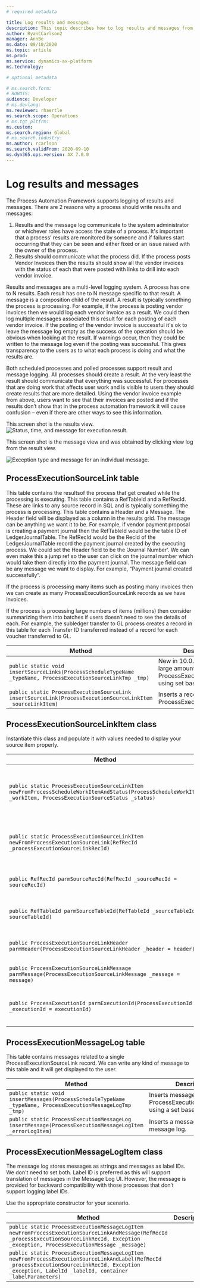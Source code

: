 ```yaml
---
# required metadata

title: Log results and messages
description: This topic describes how to log results and messages from process automation.
author: RyanCCarlson2
manager: AnnBe
ms.date: 09/10/2020
ms.topic: article
ms.prod: 
ms.service: dynamics-ax-platform
ms.technology: 

# optional metadata

# ms.search.form: 
# ROBOTS: 
audience: Developer
# ms.devlang: 
ms.reviewer: rhaertle
ms.search.scope: Operations
# ms.tgt_pltfrm: 
ms.custom:
ms.search.region: Global
# ms.search.industry: 
ms.author: rcarlson
ms.search.validFrom: 2020-09-10
ms.dyn365.ops.version: AX 7.0.0
---
```


# Log results and messages

The Process Automation Framework supports logging of results and messages. There are 2 reasons why a process should write results and messages:

1. Results and the message log communicate to the system administrator or whichever roles have access the state of a process. It's important that a process’ results are monitored by someone and if failures start occurring that they can be seen and either fixed or an issue raised with the owner of the process.
2. Results should communicate what the process did. If the process posts Vendor Invoices then the results should show all the vendor invoices with the status of each that were posted with links to drill into each vendor invoice.

Results and messages are a multi-level logging system. A process has one to N results. Each result has one to N message specific to that result. A message is a composition child of the result. A result is typically something the process is processing. For example, if the process is posting vendor invoices then we would log each vendor invoice as a result. We could then log multiple messages associated this result for each posting of each vendor invoice. If the posting of the vendor invoice is successful it's ok to leave the message log empty as the success of the operation should be obvious when looking at the result. If warnings occur, then they could be written to the message log even if the posting was successful. This gives transparency to the users as to what each process is doing and what the results are.

Both scheduled processes and polled processes support result and message logging. All processes should create a result. At the very least the result should communicate that everything was successful. For processes that are doing work that affects user work and is visible to users they should create results that are more detailed. Using the vendor invoice example from above, users want to see that their invoices are posted and if the results don’t show that in the process automation framework it will cause confusion – even if there are other ways to see this information.

This screen shot is the results view.
![Status, time, and message for execution result.](media/execution-results.png)

This screen shot is the message view and was obtained by clicking view log from the result view.

![Exception type and message for an individual message.](media/execution-message-log.png)

## ProcessExecutionSourceLink table

This table contains the resultsof the process that get created while the processing is executing. This table contains a RefTableId and a RefRecId. These are links to any source record in SQL and is typically
something the process is processing. This table contains a Header and a Message. The Header field will be displayed as a column in the results grid. The message can be anything we want it to be. For example, if
vendor payment proposal is creating a payment journal then the RefTableId would be the table ID of LedgerJournalTable. The RefRecId would be the RecId of the LedgerJournalTable record the payment journal
created by the executing process. We could set the Header field to be the ‘Journal Number’. We can even make this a jump ref so the user can click on the journal number which would take them directly into the
payment journal. The message field can be any message we want to display. For example, “Payment journal created successfully”.

If the process is processing many items such as posting many invoices then we can create as many ProcessExecutionSourceLink records as we have invoices.

If the process is processing large numbers of items (millions) then consider summarizing them into batches if users doesn’t need to see the details of each. For example, the subledger transfer to GL process
creates a record in this table for each Transfer ID transferred instead of a record for each voucher transferred to GL.

Method | Description
---|---
`public static void insertSourceLinks(ProcessScheduleTypeName _typeName, ProcessExecutionSourceLinkTmp _tmp)` | New in 10.0.14. Inserts a large amount of results into ProcessExecutionSourceLink using set based insert.
`public static ProcessExecutionSourceLink insertSourceLink(ProcessExecutionSourceLinkItem _sourceLinkItem)` | Inserts a record in ProcessExecutionSourceLink.

## ProcessExecutionSourceLinkItem class

Instantiate this class and populate it with values needed to display your source item properly.

Method | Description
---|---
`public static ProcessExecutionSourceLinkItem newFromProcessScheduleWorkItemAndStatus(ProcessScheduleWorkItem _workItem, ProcessExecutionSourceStatus _status)` | Use this constructor to create an instance of ProcessExecutionSourceLinkItem. This will initialize many of the required fields from the ProcessScheduleWorkItem properly.
`public static ProcessExecutionSourceLinkItem newFromProcessExecutionSourceLink(RefRecId _processExecutionSourceLinkRecId)` | Constructs an instance of ProcessExecutionSourceLinkItem initializing the instance using the specified record ID of a ProcessExecutionSourceLink record.
`public RefRecId parmSourceRecId(RefRecId _sourceRecId = sourceRecId)` | Set the record ID of the source record. For example, this could be the record ID of the Vendor Invoice header table.
`public RefTableId parmSourceTableId(RefTableId _sourceTableId = sourceTableId)` | Set the table ID of the source table. For example, this could be the table ID of the Vendor Invoice header table.
`public ProcessExecutionSourceLinkHeader parmHeader(ProcessExecutionSourceLinkHeader _header = header)` | Set the value for the header field. For Vendor Invoice posting example, this maybe the invoice number.
`public ProcessExecutionSourceLinkMessage parmMessage(ProcessExecutionSourceLinkMessage _message = message)` | Set the message. This could be something like ‘Posting successful’.
`public ProcessExecutionId parmExecutionId(ProcessExecutionId _executionId = executionId)` | Sets the execution ID. This was provided via ProcessScheduleWorkItem in the ProcessAutomationTask interface implementation.

## ProcessExecutionMessageLog table

This table contains messages related to a single ProcessExecutionSourceLink record. We can write any kind of message to this table and it will get displayed to the user.

Method | Description
---|---
`public static void insertMessages(ProcessScheduleTypeName _typeName, ProcessExecutionMessageLogTmp _tmp)` | Inserts messages into the ProcessExecutionMessageLog using a set based insert.
`public static ProcessExecutionMessageLog insertMessage(ProcessExecutionMessageLogItem _errorLogItem)` | Inserts a message into the message log.

## ProcessExecutionMessageLogItem class

The message log stores messages as strings and messages as label IDs. We don't need to set both. Label ID is preferred as this will support translation of messages in the Message Log UI. However, the message is provided for backward compatibility with those processes that don’t support logging label IDs.

Use the appropriate constructor for your scenario.

Method | Description
---|---
`public static ProcessExecutionMessageLogItem newFromProcessExecutionSourceLinkAndMessage(RefRecId _processExecutionSourceLinkRecId, Exception _exception, ProcessExecutionMessage _message)` |
`public static ProcessExecutionMessageLogItem newFromProcessExecutionSourceLinkAndLabel(RefRecId _processExecutionSourceLinkRecId, Exception _exception, LabelId _labelId, container _labelParameters)` |
